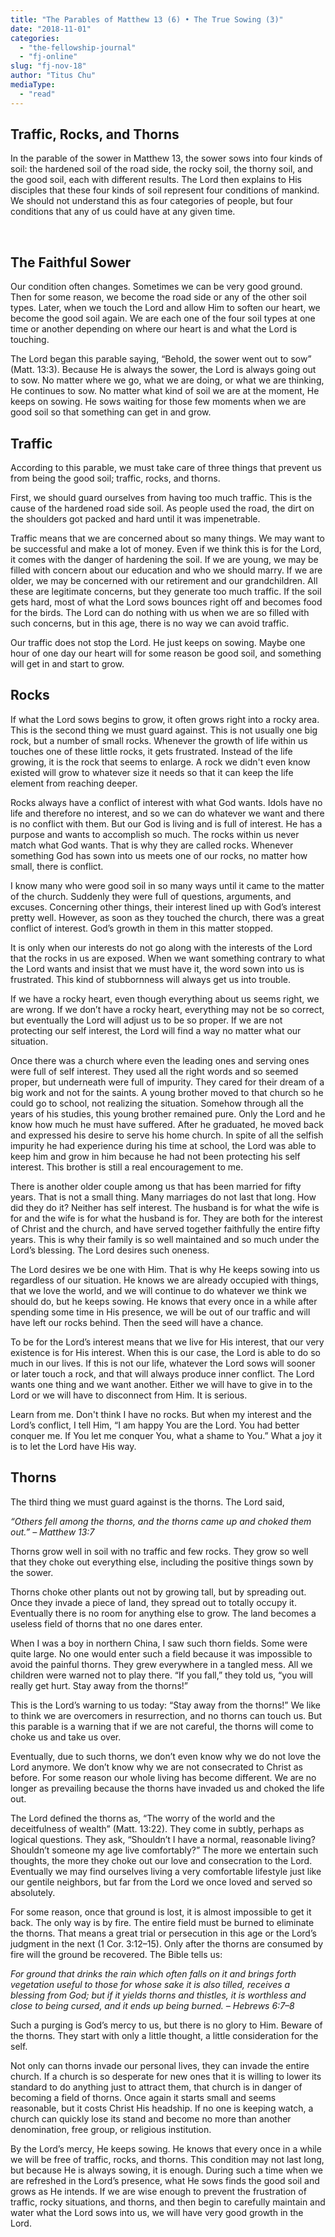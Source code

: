 ```yaml
---
title: "The Parables of Matthew 13 (6) • The True Sowing (3)"
date: "2018-11-01"
categories: 
  - "the-fellowship-journal"
  - "fj-online"
slug: "fj-nov-18"
author: "Titus Chu"
mediaType: 
  - "read"
---
```


## **Traffic, Rocks, and Thorns**

In the parable of the sower in Matthew 13, the sower sows into four kinds of soil: the hardened soil of the road side, the rocky soil, the thorny soil, and the good soil, each with different results. The Lord then explains to His disciples that these four kinds of soil represent four conditions of mankind. We should not understand this as four categories of people, but four conditions that any of us could have at any given time.

 

## The Faithful Sower

Our condition often changes. Sometimes we can be very good ground. Then for some reason, we become the road side or any of the other soil types. Later, when we touch the Lord and allow Him to soften our heart, we become the good soil again. We are each one of the four soil types at one time or another depending on where our heart is and what the Lord is touching.

The Lord began this parable saying, “Behold, the sower went out to sow” (Matt. 13:3). Because He is always the sower, the Lord is always going out to sow. No matter where we go, what we are doing, or what we are thinking, He continues to sow. No matter what kind of soil we are at the moment, He keeps on sowing. He sows waiting for those few moments when we are good soil so that something can get in and grow.

## **Traffic**

According to this parable, we must take care of three things that prevent us from being the good soil; traffic, rocks, and thorns.

First, we should guard ourselves from having too much traffic. This is the cause of the hardened road side soil. As people used the road, the dirt on the shoulders got packed and hard until it was impenetrable.

Traffic means that we are concerned about so many things. We may want to be successful and make a lot of money. Even if we think this is for the Lord, it comes with the danger of hardening the soil. If we are young, we may be filled with concern about our education and who we should marry. If we are older, we may be concerned with our retirement and our grandchildren. All these are legitimate concerns, but they generate too much traffic. If the soil gets hard, most of what the Lord sows bounces right off and becomes food for the birds. The Lord can do nothing with us when we are so filled with such concerns, but in this age, there is no way we can avoid traffic.

Our traffic does not stop the Lord. He just keeps on sowing. Maybe one hour of one day our heart will for some reason be good soil, and something will get in and start to grow.

## **Rocks**

If what the Lord sows begins to grow, it often grows right into a rocky area. This is the second thing we must guard against. This is not usually one big rock, but a number of small rocks. Whenever the growth of life within us touches one of these little rocks, it gets frustrated. Instead of the life growing, it is the rock that seems to enlarge. A rock we didn't even know existed will grow to whatever size it needs so that it can keep the life element from reaching deeper.

Rocks always have a conflict of interest with what God wants. Idols have no life and therefore no interest, and so we can do whatever we want and there is no conflict with them. But our God is living and is full of interest. He has a purpose and wants to accomplish so much. The rocks within us never match what God wants. That is why they are called rocks. Whenever something God has sown into us meets one of our rocks, no matter how small, there is conflict.

I know many who were good soil in so many ways until it came to the matter of the church. Suddenly they were full of questions, arguments, and excuses. Concerning other things, their interest lined up with God’s interest pretty well. However, as soon as they touched the church, there was a great conflict of interest. God’s growth in them in this matter stopped.

It is only when our interests do not go along with the interests of the Lord that the rocks in us are exposed. When we want something contrary to what the Lord wants and insist that we must have it, the word sown into us is frustrated. This kind of stubbornness will always get us into trouble.

If we have a rocky heart, even though everything about us seems right, we are wrong. If we don’t have a rocky heart, everything may not be so correct, but eventually the Lord will adjust us to be so proper. If we are not protecting our self interest, the Lord will find a way no matter what our situation.

Once there was a church where even the leading ones and serving ones were full of self interest. They used all the right words and so seemed proper, but underneath were full of impurity. They cared for their dream of a big work and not for the saints. A young brother moved to that church so he could go to school, not realizing the situation. Somehow through all the years of his studies, this young brother remained pure. Only the Lord and he know how much he must have suffered. After he graduated, he moved back and expressed his desire to serve his home church. In spite of all the selfish impurity he had experience during his time at school, the Lord was able to keep him and grow in him because he had not been protecting his self interest. This brother is still a real encouragement to me.

There is another older couple among us that has been married for fifty years. That is not a small thing. Many marriages do not last that long. How did they do it? Neither has self interest. The husband is for what the wife is for and the wife is for what the husband is for. They are both for the interest of Christ and the church, and have served together faithfully the entire fifty years. This is why their family is so well maintained and so much under the Lord’s blessing. The Lord desires such oneness.

The Lord desires we be one with Him. That is why He keeps sowing into us regardless of our situation. He knows we are already occupied with things, that we love the world, and we will continue to do whatever we think we should do, but he keeps sowing. He knows that every once in a while after spending some time in His presence, we will be out of our traffic and will have left our rocks behind. Then the seed will have a chance.

To be for the Lord’s interest means that we live for His interest, that our very existence is for His interest. When this is our case, the Lord is able to do so much in our lives. If this is not our life, whatever the Lord sows will sooner or later touch a rock, and that will always produce inner conflict. The Lord wants one thing and we want another. Either we will have to give in to the Lord or we will have to disconnect from Him. It is serious.

Learn from me. Don't think I have no rocks. But when my interest and the Lord’s conflict, I tell Him, “I am happy You are the Lord. You had better conquer me. If You let me conquer You, what a shame to You.” What a joy it is to let the Lord have His way.

## **Thorns**

The third thing we must guard against is the thorns. The Lord said,

_“Others fell among the thorns, and the thorns came up and choked them out.”_ _– Matthew 13:7_

Thorns grow well in soil with no traffic and few rocks. They grow so well that they choke out everything else, including the positive things sown by the sower.

Thorns choke other plants out not by growing tall, but by spreading out. Once they invade a piece of land, they spread out to totally occupy it. Eventually there is no room for anything else to grow. The land becomes a useless field of thorns that no one dares enter.

When I was a boy in northern China, I saw such thorn fields. Some were quite large. No one would enter such a field because it was impossible to avoid the painful thorns. They grew everywhere in a tangled mess. All we children were warned not to play there. “If you fall,” they told us, “you will really get hurt. Stay away from the thorns!”

This is the Lord’s warning to us today: “Stay away from the thorns!” We like to think we are overcomers in resurrection, and no thorns can touch us. But this parable is a warning that if we are not careful, the thorns will come to choke us and take us over.

Eventually, due to such thorns, we don’t even know why we do not love the Lord anymore. We don’t know why we are not consecrated to Christ as before. For some reason our whole living has become different. We are no longer as prevailing because the thorns have invaded us and choked the life out.

The Lord defined the thorns as, “The worry of the world and the deceitfulness of wealth” (Matt. 13:22). They come in subtly, perhaps as logical questions. They ask, “Shouldn’t I have a normal, reasonable living? Shouldn’t someone my age live comfortably?” The more we entertain such thoughts, the more they choke out our love and consecration to the Lord. Eventually we may find ourselves living a very comfortable lifestyle just like our gentile neighbors, but far from the Lord we once loved and served so absolutely.

For some reason, once that ground is lost, it is almost impossible to get it back. The only way is by fire. The entire field must be burned to eliminate the thorns. That means a great trial or persecution in this age or the Lord’s judgment in the next (1 Cor. 3:12–15). Only after the thorns are consumed by fire will the ground be recovered. The Bible tells us:

_For ground that drinks the rain which often falls on it and brings forth vegetation useful to those for whose sake it is also tilled, receives a blessing from God; but if it yields thorns and thistles, it is worthless and close to being cursed, and it ends up being burned._ _– Hebrews 6:7–8_

Such a purging is God’s mercy to us, but there is no glory to Him. Beware of the thorns. They start with only a little thought, a little consideration for the self.

Not only can thorns invade our personal lives, they can invade the entire church. If a church is so desperate for new ones that it is willing to lower its standard to do anything just to attract them, that church is in danger of becoming a field of thorns. Once again it starts small and seems reasonable, but it costs Christ His headship. If no one is keeping watch, a church can quickly lose its stand and become no more than another denomination, free group, or religious institution.

By the Lord’s mercy, He keeps sowing. He knows that every once in a while we will be free of traffic, rocks, and thorns. This condition may not last long, but because He is always sowing, it is enough. During such a time when we are refreshed in the Lord’s presence, what He sows finds the good soil and grows as He intends. If we are wise enough to prevent the frustration of traffic, rocky situations, and thorns, and then begin to carefully maintain and water what the Lord sows into us, we will have very good growth in the Lord.
